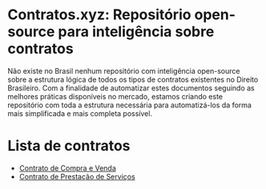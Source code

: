 # Contratos.xyz: Repositório open-source para inteligência sobre contratos

Não existe no Brasil nenhum repositório com inteligência open-source sobre a estrutura lógica de todos os tipos de contratos existentes no Direito Brasileiro. Com a finalidade de automatizar estes documentos seguindo as melhores práticas disponíveis no mercado, estamos criando este repositório com toda a estrutura necessária para automatizá-los da forma mais simplificada e mais completa possível. 

# Lista de contratos ## 

- [Contrato de Compra e Venda](https://breakdance.github.io/breakdance/)
- [Contrato de Prestação de Serviços](https://breakdance.github.io/breakdance/)
